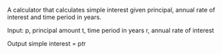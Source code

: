 A calculator that calculates simple interest given principal, annual rate of interest and time period in years.


Input:
   p, principal amount
   t, time period in years
   r, annual rate of interest

Output
   simple interest = p*t*r
